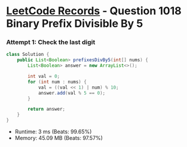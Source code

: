 # [LeetCode Records](../../README.md) - Question 1018 Binary Prefix Divisible By 5

### Attempt 1: Check the last digit
```java
class Solution {
    public List<Boolean> prefixesDivBy5(int[] nums) {
        List<Boolean> answer = new ArrayList<>();

        int val = 0;
        for (int num : nums) {
            val = ((val << 1) | num) % 10;
            answer.add(val % 5 == 0);
        }

        return answer;
    }
}
```
- Runtime: 3 ms (Beats: 99.65%)
- Memory: 45.09 MB (Beats: 97.57%)

<br>
